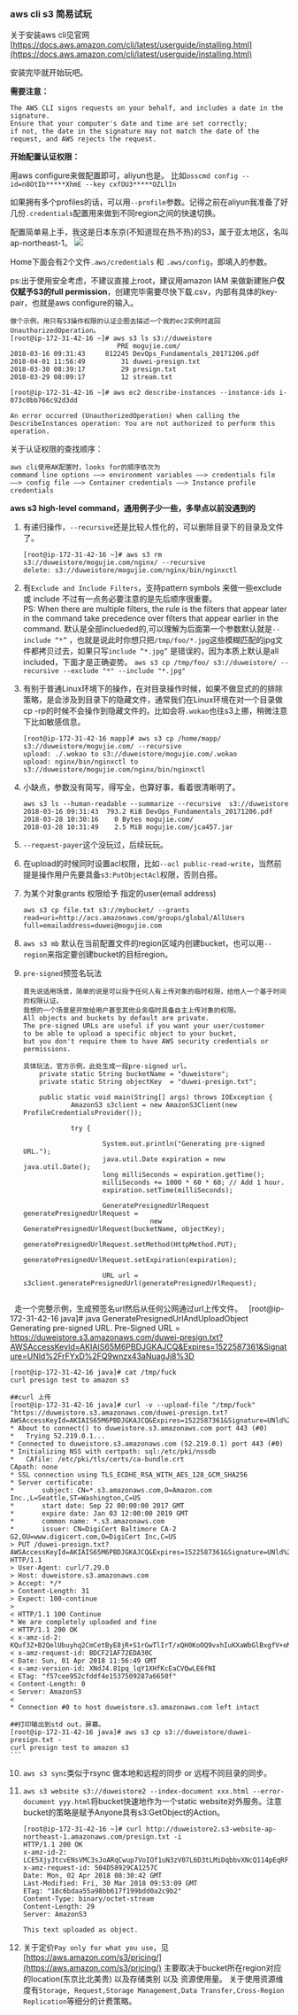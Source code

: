 ### aws cli s3 简易试玩
关于安装aws cli见官网 [https://docs.aws.amazon.com/cli/latest/userguide/installing.html](https://docs.aws.amazon.com/cli/latest/userguide/installing.html)

安装完毕就开始玩吧。

**需要注意：**

```
The AWS CLI signs requests on your behalf, and includes a date in the signature. 
Ensure that your computer's date and time are set correctly;
if not, the date in the signature may not match the date of the request, and AWS rejects the request.
```

**开始配置认证权限：**

用aws configure来做配置即可，aliyun也是。
比如`osscmd config --id=n8OtIb*****XhmE --key cxfOU3*****OZLlIn`

如果拥有多个profiles的话，可以用`--profile`参数。记得之前在aliyun我准备了好几份`.credentials`配置用来做到不同region之间的快速切换。

配置简单易上手，我这是日本东京(不知道现在热不热)的S3，属于亚太地区，名叫ap-northeast-1。
![](https://github.com/crabsheen/cloud/blob/master/s3/aws.png?raw=true)

Home下面会有2个文件`.aws/credentials` 和 `.aws/config`，即填入的参数。

ps:出于使用安全考虑，不建议直接上root，建议用amazon IAM 来做新建账户**仅仅赋予S3的full permission**，创建完毕需要尽快下载.csv，内部有具体的key-pair，也就是aws configure的输入。

```
做个示例，用只有S3操作权限的认证企图去描述一个我的ec2实例时返回UnauthorizedOperation。
[root@ip-172-31-42-16 ~]# aws s3 ls s3://duweistore                                    
                           PRE mogujie.com/
2018-03-16 09:31:43     812245 DevOps_Fundamentals_20171206.pdf
2018-04-01 11:56:49         31 duwei-presign.txt
2018-03-30 08:39:17         29 presign.txt
2018-03-29 08:09:17         12 stream.txt

[root@ip-172-31-42-16 ~]# aws ec2 describe-instances --instance-ids i-073c0bb766c92d3dd

An error occurred (UnauthorizedOperation) when calling the DescribeInstances operation: You are not authorized to perform this operation.
```

关于认证权限的查找顺序：

```
aws cli使用AK配置时，looks for的顺序依次为
command line options ——> environment variables ——> credentials file 
——> config file ——> Container credentials ——> Instance profile credentials
```

**aws s3 high-level command，通用例子少一些，多举点以前没遇到的**

1. 有递归操作，`--recursive`还是比较人性化的，可以删除目录下的目录及文件了。

	```
	[root@ip-172-31-42-16 ~]# aws s3 rm s3://duweistore/mogujie.com/nginx/ --recursive
	delete: s3://duweistore/mogujie.com/nginx/bin/nginxctl
	```
	
2. 有`Exclude and Include Filters`，支持pattern symbols 来做一些exclude 或 include 不过有一点务必要注意的是先后顺序很重要。	
PS: When there are multiple filters, the rule is the filters that appear later in the command  take precedence  over filters that appear earlier in the command.
	默认是全部inclueded的,可以理解为后面第一个参数默认就是`--include “*”` ，也就是说此时你想只把`/tmp/foo/*.jpg`这些模糊匹配的jpg文件都拷贝过去，如果只写`include “*.jpg”` 是错误的，因为本质上默认是all included，下面才是正确姿势。
	`aws s3 cp /tmp/foo/ s3://duweistore/ --recursive --exclude "*" --include "*.jpg"`
3. 有别于普通Linux环境下的操作，在对目录操作时候，如果不做显式的的排除策略，是会涉及到目录下的隐藏文件，通常我们在Linux环境在对一个目录做cp -rp的时候不会操作到隐藏文件的。比如会将`.wokao`也往s3上挪，稍微注意下比如敏感信息。
	```
	[root@ip-172-31-42-16 mapp]# aws s3 cp /home/mapp/ s3://duweistore/mogujie.com/ --recursive
	upload: ./.wokao to s3://duweistore/mogujie.com/.wokao
	upload: nginx/bin/nginxctl to s3://duweistore/mogujie.com/nginx/bin/nginxctl
	```
4. 小缺点，参数没有简写，得写全，也算好事，看着很清晰明了。

	```
	aws s3 ls --human-readable --summarize --recursive  s3://duweistore          
	2018-03-16 09:31:43  793.2 KiB DevOps_Fundamentals_20171206.pdf
	2018-03-28 10:30:16    0 Bytes mogujie.com/
	2018-03-28 10:31:49    2.5 MiB mogujie.com/jca457.jar
	```
5. `--request-payer`这个没玩过，后续玩玩。
6. 在upload的时候同时设置acl权限，比如`--acl public-read-write`，当然前提是操作用户先要具备`s3:PutObjectAcl`权限，否则白搭。
7. 为某个对象grants 权限给予 指定的user(email address)
	
	```
	aws s3 cp file.txt s3://mybucket/ --grants read=uri=http://acs.amazonaws.com/groups/global/AllUsers full=emailaddress=duwei@mogujie.com
	```
8. `aws s3 mb` 默认在当前配置文件的region区域内创建bucket，也可以用`--region`来指定要创建bucket的目标region。
9. `pre-signed`预签名玩法
	
	```
	首先说适用场景，简单的说是可以授予任何人有上传对象的临时权限，给他人一个基于时间的权限认证。
	我想的一个场景是开放给用户甚至其他业务临时具备自主上传对象的权限。
	All objects and buckets by default are private. 
	The pre-signed URLs are useful if you want your user/customer 
	to be able to upload a specific object to your bucket, 
	but you don't require them to have AWS security credentials or permissions.
	
	具体玩法，官方示例，此处生成一段pre-signed url。
        private static String bucketName = "duweistore";
        private static String objectKey  = "duwei-presign.txt";

        public static void main(String[] args) throws IOException {
                AmazonS3 s3client = new AmazonS3Client(new ProfileCredentialsProvider());

                try {

                        System.out.println("Generating pre-signed URL.");
                        java.util.Date expiration = new java.util.Date();
                        long milliSeconds = expiration.getTime();
                        milliSeconds += 1000 * 60 * 60; // Add 1 hour.
                        expiration.setTime(milliSeconds);

                        GeneratePresignedUrlRequest generatePresignedUrlRequest =
                                    new GeneratePresignedUrlRequest(bucketName, objectKey);
                        generatePresignedUrlRequest.setMethod(HttpMethod.PUT);
                        generatePresignedUrlRequest.setExpiration(expiration);

                        URL url = s3client.generatePresignedUrl(generatePresignedUrlRequest);
                        
   	走一个完整示例，生成预签名url然后从任何公网通过url上传文件。
   	[root@ip-172-31-42-16 java]# java GeneratePresignedUrlAndUploadObject
	Generating pre-signed URL.
	Pre-Signed URL = https://duweistore.s3.amazonaws.com/duwei-presign.txt?AWSAccessKeyId=AKIAIS65M6PBDJGKAJCQ&Expires=1522587361&Signature=UNld%2FrFYxD%2FQ9wnzx43aNuagJj8%3D
	
	[root@ip-172-31-42-16 java]# cat /tmp/fuck 
	curl presign test to amazon s3
	
	##curl 上传
	[root@ip-172-31-42-16 java]# curl -v --upload-file "/tmp/fuck" "https://duweistore.s3.amazonaws.com/duwei-presign.txt?AWSAccessKeyId=AKIAIS65M6PBDJGKAJCQ&Expires=1522587361&Signature=UNld%2FrFYxD%2FQ9wnzx43aNuagJj8%3D"         
	* About to connect() to duweistore.s3.amazonaws.com port 443 (#0)
	*   Trying 52.219.0.1...
	* Connected to duweistore.s3.amazonaws.com (52.219.0.1) port 443 (#0)
	* Initializing NSS with certpath: sql:/etc/pki/nssdb
	*   CAfile: /etc/pki/tls/certs/ca-bundle.crt
  	CApath: none
	* SSL connection using TLS_ECDHE_RSA_WITH_AES_128_GCM_SHA256
	* Server certificate:
	*       subject: CN=*.s3.amazonaws.com,O=Amazon.com Inc.,L=Seattle,ST=Washington,C=US
	*       start date: Sep 22 00:00:00 2017 GMT
	*       expire date: Jan 03 12:00:00 2019 GMT
	*       common name: *.s3.amazonaws.com
	*       issuer: CN=DigiCert Baltimore CA-2 G2,OU=www.digicert.com,O=DigiCert Inc,C=US
	> PUT /duwei-presign.txt?AWSAccessKeyId=AKIAIS65M6PBDJGKAJCQ&Expires=1522587361&Signature=UNld%2FrFYxD%2FQ9wnzx43aNuagJj8%3D HTTP/1.1
	> User-Agent: curl/7.29.0
	> Host: duweistore.s3.amazonaws.com
	> Accept: */*
	> Content-Length: 31
	> Expect: 100-continue
	> 
	< HTTP/1.1 100 Continue
	* We are completely uploaded and fine
	< HTTP/1.1 200 OK
	< x-amz-id-2: KQuf3Z+B2QelUbuyhq2CmCetByE8jR+S1rGwTlIrT/xQH0KoOQ9vxhIuKXaWbGlBxgfV+oMZcm0=
	< x-amz-request-id: BDCF21AF72EDA30C
	< Date: Sun, 01 Apr 2018 11:56:49 GMT
	< x-amz-version-id: XNdJ4.81pq_lqY1XHfKcEaCVQwLE6fNI
	< ETag: "f57cee952cfddf4e1537509287a6650f"
	< Content-Length: 0
	< Server: AmazonS3
	< 
	* Connection #0 to host duweistore.s3.amazonaws.com left intact
	
	##打印输出到std out，屏幕。
	[root@ip-172-31-42-16 java]# aws s3 cp s3://duweistore/duwei-presign.txt -
	curl presign test to amazon s3
	``` 
10. `aws s3 sync`类似于rsync 做本地和远程的同步 or 远程不同目录的同步。
11. `aws s3 website s3://duweistore2 --index-document xxx.html --error-document yyy.html`将bucket快速地作为一个static website对外服务。注意bucket的策略是赋予Anyone具有s3:GetObject的Action。

	```
	[root@ip-172-31-42-16 ~]# curl http://duweistore2.s3-website-ap-northeast-1.amazonaws.com/presign.txt -i
	HTTP/1.1 200 OK
	x-amz-id-2: LCE5XjyJtcvENsVMC3sJoARqCwup7VoIOf1uN3zV07L6D3tLMiDqbbvXNcQ114pEqRFD/IrDs9A=
	x-amz-request-id: 504D58929CA1257C
	Date: Mon, 02 Apr 2018 08:30:42 GMT
	Last-Modified: Fri, 30 Mar 2018 09:53:09 GMT
	ETag: "18c6bdaa55a98bb617f199bdd0a2c9b2"
	Content-Type: binary/octet-stream
	Content-Length: 29
	Server: AmazonS3

	This text uploaded as object.
	``` 
12. 关于定价`Pay only for what you use`，见[https://aws.amazon.com/s3/pricing/](https://aws.amazon.com/s3/pricing/)
	主要取决于bucket所在region对应的location(东京比北美贵) 以及存储类别 以及 资源使用量。
	关于使用资源维度有`Storage, Request,Storage Management,Data Transfer,Cross-Region Replication`等细分的计费策略。
